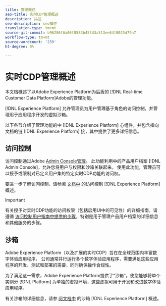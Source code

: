 ```yaml
---
title: 管理概述
seo-title: 实时CDP管理概述
description: 描述
seo-description: seo描述
translation-type: tm+mt
source-git-commit: b96286f6a06f0583b45343a513ee64f0025d79a7
workflow-type: tm+mt
source-wordcount: '259'
ht-degree: 0%

---
```



# 实时CDP管理概述

本文档概述了以Adobe Experience Platform为后盾的 [!DNL Real-time Customer Data Platform]Adobe的管理功能。

[!DNL Experience Platform] 允许管理员为用户管理基于角色的访问控制，并管理用于应用程序开发的虚拟沙箱。

以下各节介绍了管理功能的中 [!DNL Experience Platform] 心组件，并包含指向文档的链 [!DNL Experience Platform] 接，其中提供了更多详细信息。

## 访问控制

访问控制通过Adobe [Admin Console管理](http://adminconsole.adobe.com)。 此功能利用中的产品用户档案 [!DNL Admin Console]，允许您将用户与权限和沙箱关联起来。 使用此功能，管理员可以授予或限制对已定义用户集的特定实时CDP功能的访问权。

要进一步了解访问控制，请参阅 [文档中](../../access-control/home.md) 的访问控制 [!DNL Experience Platform] 概述。

>[!IMPORTANT]
>有关授予对实时CDP功能的访问权限（包括启用UI中的可见性）的详细指南，请遵循 [访问控制用户指南中提供的步骤](../../access-control/ui/overview.md)，特别是用于管理产品用户档案的详细信息和其他服务的步骤。

## 沙箱

Adobe Experience Platform（以及扩展的实时CDP）旨在在全球范围内丰富数字体验应用程序。 公司通常并行运行多个数字体验应用程序，需要满足这些应用程序的开发、测试和部署的需要，同时确保操作合规性。

为了满足这一需求，Adobe Experience Platform提供了“沙箱”，使您能够将单个实例分 [!DNL Platform] 为单独的虚拟环境，这些虚拟可用于开发和改进数字体验应用程序。

有关沙箱的详细信息，请参 [阅文档中](../../sandboxes/home.md) 的沙箱 [!DNL Experience Platform] 概述。